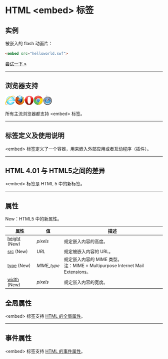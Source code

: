 # HTML &lt;embed&gt; 标签

## 实例

被嵌入的 flash 动画片：

```HTML
<embed src="helloworld.swf">
```

[尝试一下 »](http://www.runoob.com/try/try.php?filename=tryhtml5_embed)

--------

## 浏览器支持

![Internet Explorer](images/compatible_ie.gif)![Firefox](images/compatible_firefox.gif)![Opera](images/compatible_opera.gif)![Google Chrome](images/compatible_chrome.gif)![Safari](images/compatible_safari.gif)

所有主流浏览器都支持 &lt;embed&gt; 标签。

--------

## 标签定义及使用说明

&lt;embed&gt; 标签定义了一个容器，用来嵌入外部应用或者互动程序（插件）。

--------

## HTML 4.01 与 HTML5之间的差异

&lt;embed&gt; 标签是 HTML 5 中的新标签。

--------

## 属性

New：HTML5 中的新属性。

| 属性 | 值 | 描述 |
| ---- | ---- | ---- |
| [height](att-embed-height.html) (New) | _pixels_ | 规定嵌入内容的高度。 |
| [src](att-embed-src.html) (New) | _URL_ | 规定被嵌入内容的 URL。 |
| [type](att-embed-type.html) (New) | _MIME_type_ | 规定嵌入内容的 MIME 类型。<br/>注：MIME = Multipurpose Internet Mail Extensions。 |
| [width](att-embed-width.html) (New) | _pixels_ | 规定嵌入内容的宽度。 |

## 全局属性

&lt;embed&gt; 标签支持 [HTML 的全局属性](003_ref-standardattributes.md)。

--------

## 事件属性

&lt;embed&gt; 标签支持 [HTML 的事件属性](004_ref-eventattributes.md)。
